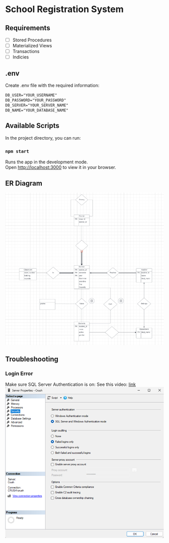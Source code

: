 # School Registration System
## Requirements
- [ ]  Stored Procedures  
- [ ]  Materialized Views
- [ ]  Transactions
- [ ]  Indicies

## .env
Create .env file with the required information:
```
DB_USER="YOUR_USERNAME"
DB_PASSWORD="YOUR_PASSWORD"
DB_SERVER="YOUR_SERVER_NAME"
DB_NAME="YOUR_DATABASE_NAME"
```

## Available Scripts

In the project directory, you can run:

### `npm start`

Runs the app in the development mode.\
Open [http://localhost:3000](http://localhost:3000) to view it in your browser.

## ER Diagram
<img src='./images/er-diagram.png'/>

## Troubleshooting 
### Login Error
Make sure SQL Server Authentication is on:
See this video: <a href='https://www.youtube.com/watch?v=nKlIMvgL1vI'>link</a>
<img src='./images\troubleshooting-login.png'/>

